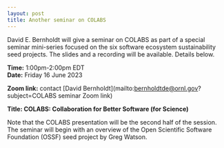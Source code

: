 ```yaml
---
layout: post
title: Another seminar on COLABS
---
```


David E. Bernholdt will give a seminar on COLABS as part of a special seminar mini-series focused on the six software ecosystem sustainability seed projects. The slides and a recording will be available.  Details below.

**Time:** 1:00pm-2:00pm EDT<br> 
**Date:** Friday 16 June 2023

**Zoom link:** contact [David Bernholdt](mailto:bernholdtde@ornl.gov?subject=COLABS seminar Zoom link)

**Title: COLABS: Collaboration for Better Software (for Science)**

Note that the COLABS presentation will be the second half of the session. The seminar will begin with an overview of the Open Scientific Software Foundation (OSSF) seed project by Greg Watson.

<!--
* Slides: [PDF](/assets/documents/2023-05-30-CS_COLABS_final.pdf)
* Recording: [Google Drive](https://drive.google.com/file/d/1X6xf2A599j66kw2-g8-tzQJ_PXr2rJPl/view?usp=drive_link)
-->
